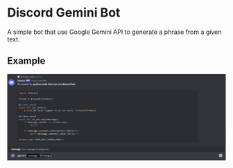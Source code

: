 # Discord Gemini Bot
A simple bot that use Google Gemini API to generate a phrase from a given text.

## Example
![Example](example.png)